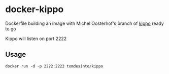 docker-kippo
============

Dockerfile building an image with Michel Oosterhof's branch of [kippo][1] ready to go

Kippo will listen on port 2222

	
Usage
-----

    docker run -d -p 2222:2222 tomdesinto/kippo




[1]: https://github.com/micheloosterhof/kippo
